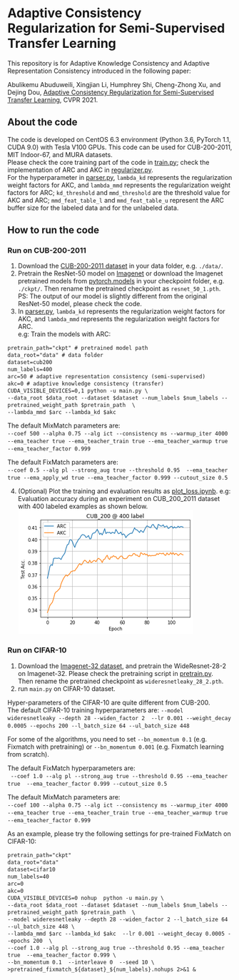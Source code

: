 # Adaptive Consistency Regularization for Semi-Supervised Transfer Learning

This repository is for Adaptive Knowledge Consistency and Adaptive Representation Consistency introduced in the following paper:
 
Abulikemu Abuduweili, Xingjian Li, Humphrey Shi, Cheng-Zhong Xu, and Dejing Dou, [Adaptive Consistency Regularization for Semi-Supervised Transfer Learning](https://arxiv.org/abs/2103.02193), CVPR 2021.  
 

## About the code
The code is developed on CentOS 6.3 environment (Python 3.6, PyTorch 1.1, CUDA 9.0) with Tesla V100 GPUs. 
This code can be used for CUB-200-2011, MIT Indoor-67, and MURA datasets.  
Please check the core training part of the code in [train.py](ssl_lib/trainer/train.py); check the implementation of ARC and AKC in [regularizer.py](ssl_lib/consistency/regularizer.py).  
For the hyperparameter in [parser.py](parser.py),  `lambda_kd` represents the regularization weight factors for AKC, and `lambda_mmd` represents the regularization weight factors for ARC;
`kd_threshold` and `mmd_threshold` are the threshold value for AKC and ARC;
`mmd_feat_table_l` and `mmd_feat_table_u` represent the ARC buffer size for the labeled data and for the unlabeled data.

## How to run the code

### Run on CUB-200-2011

1) Download the [CUB-200-2011 dataset](http://www.vision.caltech.edu/visipedia/CUB-200-2011.html) in your data folder, e.g. `./data/`.
2) Pretrain the ResNet-50 model on [Imagenet](http://image-net.org/download-images) or download the Imagenet pretrained models from [pytorch.models](https://download.pytorch.org/models/resnet50-19c8e357.pth) in your checkpoint folder, e.g. `./ckpt/`. Then rename the pretrained checkpoint as `resnet_50_1.pth`.  
PS: The output of our model is slightly different from the original ResNet-50 model, please check the code.
3) In [parser.py](parser.py), `lambda_kd` represents the regularization weight factors for AKC, and  `lambda_mmd` represents the regularization weight factors for ARC.   
e.g: Train the models with ARC:
```
pretrain_path="ckpt" # pretrained model path
data_root="data" # data folder
dataset=cub200
num_labels=400
arc=50 # adaptive representation consistency (semi-supervised)
akc=0 # adaptive knowledge consistency (transfer)
CUDA_VISIBLE_DEVICES=0,1 python -u main.py \
--data_root $data_root --dataset $dataset --num_labels $num_labels --pretrained_weight_path $pretrain_path  \
--lambda_mmd $arc --lambda_kd $akc 
```

The default MixMatch parameters are:   
`--coef 500 --alpha 0.75 --alg ict --consistency ms --warmup_iter 4000 --ema_teacher true --ema_teacher_train true --ema_teacher_warmup true --ema_teacher_factor 0.999`

The default FixMatch parameters are:   
`--coef 0.5 --alg pl --strong_aug true --threshold 0.95  --ema_teacher true --ema_apply_wd true --ema_teacher_factor 0.999 --cutout_size 0.5`

4) (Optional) Plot the training and evaluation results as [plot_loss.ipynb](plot_loss.ipynb).
e.g: Evaluation accuracy during an experiment on CUB_200_2011 dataset with 400 labeled examples as shown below.  
![acc_curve](../figs/acc_curve.png)    

### Run on CIFAR-10

1) Download the [Imagenet-32 dataset](https://patrykchrabaszcz.github.io/Imagenet32/), and pretrain the WideResnet-28-2 on Imagenet-32.
Please check the pretraining script in [pretrain.py](pretrain.py).   
Then rename the pretrained checkpoint as `wideresnetleaky_28_2.pth`.
2) run `main.py` on CIFAR-10 dataset. 

Hyper-parameters of the CIFAR-10 are quite different from CUB-200.  
The default CIFAR-10 training hyperparameters are:
` --model wideresnetleaky --depth 28 --widen_factor 2  --lr 0.001 --weight_decay 0.0005 --epochs 200 --l_batch_size 64 --ul_batch_size 448 `

For some of the algorithms, you need to set `--bn_momentum 0.1` (e.g. Fixmatch with pretraining) or  `--bn_momentum 0.001` (e.g. Fixmatch learning from scratch).

The default FixMatch hyperparameters are:    
` --coef 1.0 --alg pl --strong_aug true --threshold 0.95 --ema_teacher true  --ema_teacher_factor 0.999 --cutout_size 0.5`

The default MixMatch parameters are:   
`--coef 100 --alpha 0.75 --alg ict --consistency ms --warmup_iter 4000 --ema_teacher true --ema_teacher_train true --ema_teacher_warmup true --ema_teacher_factor 0.999`

As an example, please try the following settings for pre-trained FixMatch on CIFAR-10:
```
pretrain_path="ckpt"
data_root="data"
dataset=cifar10
num_labels=40
arc=0 
akc=0 
CUDA_VISIBLE_DEVICES=0 nohup  python -u main.py \
--data_root $data_root --dataset $dataset --num_labels $num_labels --pretrained_weight_path $pretrain_path  \
--model wideresnetleaky --depth 28 --widen_factor 2 --l_batch_size 64 --ul_batch_size 448 \   
--lambda_mmd $arc --lambda_kd $akc  --lr 0.001 --weight_decay 0.0005 --epochs 200  \
--coef 1.0 --alg pl --strong_aug true --threshold 0.95 --ema_teacher true  --ema_teacher_factor 0.999 \
--bn_momentum 0.1  --interleave 0  --seed 10 \
>pretrained_fixmatch_${dataset}_${num_labels}.nohups 2>&1 &
```
